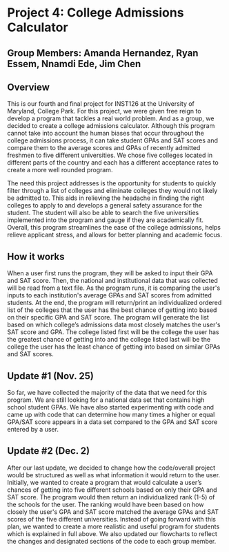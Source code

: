 # Project 4: College Admissions Calculator
## Group Members: Amanda Hernandez, Ryan Essem, Nnamdi Ede, Jim Chen
## Overview

This is our fourth and final project for INST126 at the University of Maryland, College Park. For this project, we were given free reign to develop a program that tackles a real world problem. And as a group, we decided to create a college admissions calculator. Although this program cannot take into account the human biases that occur throughout the college admissions process, it can take student GPAs and SAT scores and compare them to the average scores and GPAs of recently admitted freshmen to five different universities. We chose five colleges located in different parts of the country and each has a different acceptance rates to create a more well rounded program. 

The need this project addresses is the opportunity for students to quickly filter through a list of colleges and eliminate colleges they would not likely be admitted to. This aids in relieving the headache in finding the right colleges to apply to and develops a general safety assurance for the student. The student will also be able to search the five universities implemented into the program and gauge if they are academically fit. Overall, this program streamlines the ease of the college admissions, helps relieve applicant stress, and allows for better planning and academic focus. 

## How it works

When a user first runs the program, they will be asked to input their GPA and SAT score. Then, the national and institutional data that was collected will be read from a text file. As the program runs, it is comparing the user's inputs to each institution's average GPAs and SAT scores from admitted students. At the end, the program will return/print an individualized ordered list of the colleges that the user has the best chance of getting into based on their specific GPA and SAT score. The program will generate the list based on which college’s admissions data most closely matches the user's SAT score and GPA. The college listed first will be the college the user has the greatest chance of getting into and the college listed last will be the college the user has the least chance of getting into based on similar GPAs and SAT scores. 

## Update #1 (Nov. 25)

So far, we have collected the majority of the data that we need for this program. We are still looking for a national data set that contains high school student GPAs. We have also started experimenting with code and came up with code that can determine how many times a higher or equal GPA/SAT score appears in a data set compared to the GPA and SAT score entered by a user.

## Update #2 (Dec. 2)

After our last update, we decided to change how the code/overall project would be structured as well as what information it would return to the user. Initially, we wanted to create a program that would calculate a user’s chances of getting into five different schools based on only their GPA and SAT score. The program would then return an individualized rank (1-5) of the schools for the user. The ranking would have been based on how closely the user's GPA and SAT score matched the average GPAs and SAT scores of the five different universities. Instead of going forward with this plan, we wanted to create a more realistic and useful program for students which is explained in full above. We also updated our flowcharts to reflect the changes and designated sections of the code to each group member. 
